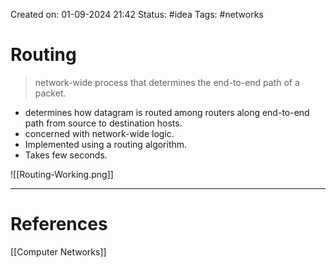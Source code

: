 Created on: 01-09-2024 21:42
Status: #idea
Tags: #networks
# Routing
> network-wide process that determines the end-to-end path of a packet.

- determines how datagram is routed among routers along end-to-end path from source to destination hosts.
- concerned with network-wide logic.
- Implemented using a routing algorithm.
- Takes few seconds.

![[Routing-Working.png]]





-----------------
# References
[[Computer Networks]]